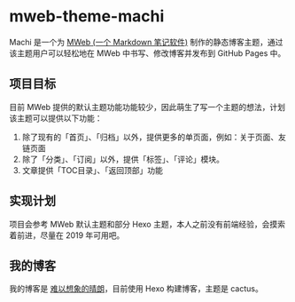 # mweb-theme-machi
Machi 是一个为 [MWeb (一个 Markdown 笔记软件)](https://zh.mweb.im/) 制作的静态博客主题，通过该主题用户可以轻松地在 MWeb 中书写、修改博客并发布到 GitHub Pages 中。

## 项目目标
目前 MWeb 提供的默认主题功能功能较少，因此萌生了写一个主题的想法，计划该主题可以提供以下功能：

1. 除了现有的「首页」、「归档」以外，提供更多的单页面，例如：关于页面、友链页面
1. 除了「分类」、「订阅」以外，提供「标签」、「评论」模块。
1. 文章提供「TOC目录」、「返回顶部」功能

## 实现计划
项目会参考  MWeb 默认主题和部分 Hexo 主题，本人之前没有前端经验，会摸索着前进，尽量在 2019 年可用吧。

## 我的博客
我的博客是 [难以想象的晴朗](https://imzhizi.com/)，目前使用 Hexo 构建博客，主题是 cactus。